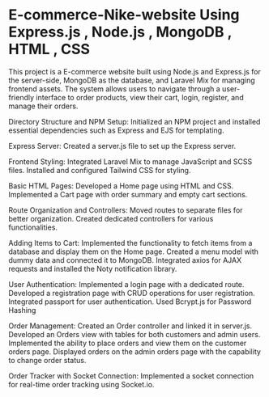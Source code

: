 # E-commerce-Nike-website Using Express.js , Node.js , MongoDB , HTML , CSS

This project is a E-commerce website built using Node.js and Express.js for the server-side, MongoDB as the database, and Laravel Mix for managing frontend assets. The system allows users to navigate through a user-friendly interface to order products, view their cart, login, register, and manage their orders.

Directory Structure and NPM Setup:
Initialized an NPM project and installed essential dependencies such as Express and EJS for templating.

Express Server:
Created a server.js file to set up the Express server.

Frontend Styling:
Integrated Laravel Mix to manage JavaScript and SCSS files.
Installed and configured Tailwind CSS for styling.

Basic HTML Pages:
Developed a Home page using HTML and CSS.
Implemented a Cart page with order summary and empty cart sections.

Route Organization and Controllers:
Moved routes to separate files for better organization.
Created dedicated controllers for various functionalities.

Adding Items to Cart:
Implemented the functionality to fetch items from a database and display them on the Home page.
Created a menu model with dummy data and connected it to MongoDB.
Integrated axios for AJAX requests and installed the Noty notification library.

User Authentication:
Implemented a login page with a dedicated route.
Developed a registration page with CRUD operations for user registration.
Integrated passport for user authentication.
Used Bcrypt.js for Password Hashing

Order Management:
Created an Order controller and linked it in server.js.
Developed an Orders view with tables for both customers and admin users.
Implemented the ability to place orders and view them on the customer orders page.
Displayed orders on the admin orders page with the capability to change order status.

Order Tracker with Socket Connection:
Implemented a socket connection for real-time order tracking using Socket.io.
